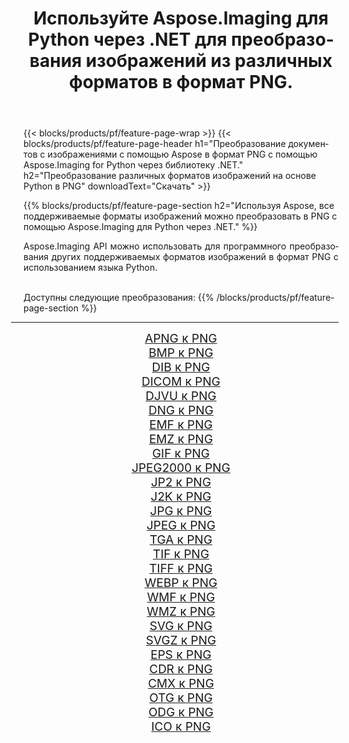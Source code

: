 ﻿---
title: Используйте Aspose.Imaging для Python через .NET для преобразования изображений из различных форматов в формат PNG. 
weight: 3920
url: /ru/python-net/conversion/to/png/ 
lang: ru
langdirlevel: 2
locales: zh-hans,ja,it,ru,de,es,fr,nl,id,lt,pl,pt,vi,tr,ko,zh-hant,ar,hi,th,sv,cs,uk,he
description: Вы можете использовать Aspose.Imaging for Python через библиотеку .NET для преобразования различных форматов в формат PNG.
---

{{< blocks/products/pf/feature-page-wrap >}}
{{< blocks/products/pf/feature-page-header h1="Преобразование документов с изображениями с помощью Aspose в формат PNG с помощью Aspose.Imaging for Python через библиотеку .NET." h2="Преобразование различных форматов изображений на основе Python в PNG" downloadText="Скачать" >}}


{{% blocks/products/pf/feature-page-section  h2="Используя Aspose, все поддерживаемые форматы изображений можно преобразовать в PNG с помощью Aspose.Imaging для Python через .NET." %}}
<p align=justify>Aspose.Imaging API можно использовать для программного преобразования других поддерживаемых форматов изображений в формат PNG с использованием языка Python.</p>
<br/>
Доступны следующие преобразования:
{{% /blocks/products/pf/feature-page-section %}}
<div class="container-fluid productfamilypage bg-gray">
    <div class="convertypes bg-gray agp-content section">
        <div class="container">
		<hr style="margin-left:-20px;"/>
		<div class="row other-converters" style="gap: 10px;font-size: 19px;text-align:center;">
		    <div class='col-md-2 other-converter remove-lp remove-rp'><a href="/imaging/ru/python-net/conversion/apng-to-png/" style="padding:15px;">APNG к PNG</a></div>
<div class='col-md-2 other-converter remove-lp remove-rp'><a href="/imaging/ru/python-net/conversion/bmp-to-png/" style="padding:15px;">BMP к PNG</a></div>
<div class='col-md-2 other-converter remove-lp remove-rp'><a href="/imaging/ru/python-net/conversion/dib-to-png/" style="padding:15px;">DIB к PNG</a></div>
<div class='col-md-2 other-converter remove-lp remove-rp'><a href="/imaging/ru/python-net/conversion/dicom-to-png/" style="padding:15px;">DICOM к PNG</a></div>
<div class='col-md-2 other-converter remove-lp remove-rp'><a href="/imaging/ru/python-net/conversion/djvu-to-png/" style="padding:15px;">DJVU к PNG</a></div>
<div class='col-md-2 other-converter remove-lp remove-rp'><a href="/imaging/ru/python-net/conversion/dng-to-png/" style="padding:15px;">DNG к PNG</a></div>
<div class='col-md-2 other-converter remove-lp remove-rp'><a href="/imaging/ru/python-net/conversion/emf-to-png/" style="padding:15px;">EMF к PNG</a></div>
<div class='col-md-2 other-converter remove-lp remove-rp'><a href="/imaging/ru/python-net/conversion/emz-to-png/" style="padding:15px;">EMZ к PNG</a></div>
<div class='col-md-2 other-converter remove-lp remove-rp'><a href="/imaging/ru/python-net/conversion/gif-to-png/" style="padding:15px;">GIF к PNG</a></div>
<div class='col-md-2 other-converter remove-lp remove-rp'><a href="/imaging/ru/python-net/conversion/jpeg2000-to-png/" style="padding:15px;">JPEG2000 к PNG</a></div>
<div class='col-md-2 other-converter remove-lp remove-rp'><a href="/imaging/ru/python-net/conversion/jp2-to-png/" style="padding:15px;">JP2 к PNG</a></div>
<div class='col-md-2 other-converter remove-lp remove-rp'><a href="/imaging/ru/python-net/conversion/j2k-to-png/" style="padding:15px;">J2K к PNG</a></div>
<div class='col-md-2 other-converter remove-lp remove-rp'><a href="/imaging/ru/python-net/conversion/jpg-to-png/" style="padding:15px;">JPG к PNG</a></div>
<div class='col-md-2 other-converter remove-lp remove-rp'><a href="/imaging/ru/python-net/conversion/jpeg-to-png/" style="padding:15px;">JPEG к PNG</a></div>
<div class='col-md-2 other-converter remove-lp remove-rp'><a href="/imaging/ru/python-net/conversion/tga-to-png/" style="padding:15px;">TGA к PNG</a></div>
<div class='col-md-2 other-converter remove-lp remove-rp'><a href="/imaging/ru/python-net/conversion/tif-to-png/" style="padding:15px;">TIF к PNG</a></div>
<div class='col-md-2 other-converter remove-lp remove-rp'><a href="/imaging/ru/python-net/conversion/tiff-to-png/" style="padding:15px;">TIFF к PNG</a></div>
<div class='col-md-2 other-converter remove-lp remove-rp'><a href="/imaging/ru/python-net/conversion/webp-to-png/" style="padding:15px;">WEBP к PNG</a></div>
<div class='col-md-2 other-converter remove-lp remove-rp'><a href="/imaging/ru/python-net/conversion/wmf-to-png/" style="padding:15px;">WMF к PNG</a></div>
<div class='col-md-2 other-converter remove-lp remove-rp'><a href="/imaging/ru/python-net/conversion/wmz-to-png/" style="padding:15px;">WMZ к PNG</a></div>
<div class='col-md-2 other-converter remove-lp remove-rp'><a href="/imaging/ru/python-net/conversion/svg-to-png/" style="padding:15px;">SVG к PNG</a></div>
<div class='col-md-2 other-converter remove-lp remove-rp'><a href="/imaging/ru/python-net/conversion/svgz-to-png/" style="padding:15px;">SVGZ к PNG</a></div>
<div class='col-md-2 other-converter remove-lp remove-rp'><a href="/imaging/ru/python-net/conversion/eps-to-png/" style="padding:15px;">EPS к PNG</a></div>
<div class='col-md-2 other-converter remove-lp remove-rp'><a href="/imaging/ru/python-net/conversion/cdr-to-png/" style="padding:15px;">CDR к PNG</a></div>
<div class='col-md-2 other-converter remove-lp remove-rp'><a href="/imaging/ru/python-net/conversion/cmx-to-png/" style="padding:15px;">CMX к PNG</a></div>
<div class='col-md-2 other-converter remove-lp remove-rp'><a href="/imaging/ru/python-net/conversion/otg-to-png/" style="padding:15px;">OTG к PNG</a></div>
<div class='col-md-2 other-converter remove-lp remove-rp'><a href="/imaging/ru/python-net/conversion/odg-to-png/" style="padding:15px;">ODG к PNG</a></div>
<div class='col-md-2 other-converter remove-lp remove-rp'><a href="/imaging/ru/python-net/conversion/ico-to-png/" style="padding:15px;">ICO к PNG</a></div>
                </div>
        </div>
    </div>
</div>
<br/>

